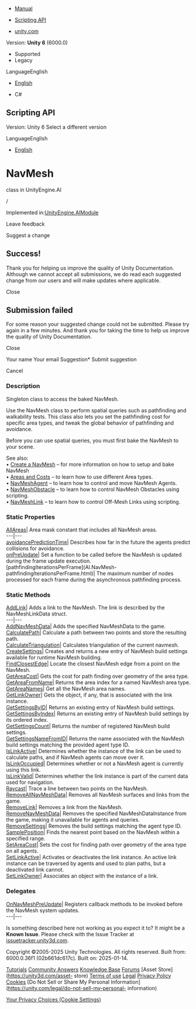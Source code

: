 [ ]()

  * [Manual](../Manual/index.html)
  * [Scripting API](../ScriptReference/index.html)

  * [unity.com](https://unity.com/)

Version: **Unity 6** (6000.0)

  * Supported
  * Legacy

LanguageEnglish

  * [English]()

  * C#

[ ](https://docs.unity3d.com)

## Scripting API

Version: Unity 6 Select a different version

LanguageEnglish

  * [English]()

# NavMesh

class in UnityEngine.AI

/

Implemented in:[UnityEngine.AIModule](UnityEngine.AIModule.html)

Leave feedback

Suggest a change

## Success!

Thank you for helping us improve the quality of Unity Documentation. Although
we cannot accept all submissions, we do read each suggested change from our
users and will make updates where applicable.

Close

## Submission failed

For some reason your suggested change could not be submitted. Please <a>try
again</a> in a few minutes. And thank you for taking the time to help us
improve the quality of Unity Documentation.

Close

Your name Your email Suggestion* Submit suggestion

Cancel

[ ]()

### Description

Singleton class to access the baked NavMesh.

Use the NavMesh class to perform spatial queries such as pathfinding and
walkability tests. This class also lets you set the pathfinding cost for
specific area types, and tweak the global behavior of pathfinding and
avoidance.  
  
Before you can use spatial queries, you must first bake the NavMesh to your
scene.  
  
See also:  
• [Create a
NavMesh](https://docs.unity3d.com/Packages/com.unity.ai.navigation@2.0/manual/CreateNavMesh.html)
– for more information on how to setup and bake NavMesh  
• [Areas and
Costs](https://docs.unity3d.com/Packages/com.unity.ai.navigation@2.0/manual/AreasAndCosts.html)
– to learn how to use different Area types.  
• [NavMeshAgent](AI.NavMeshAgent.html) – to learn how to control and move
NavMesh Agents.  
• [NavMeshObstacle](AI.NavMeshObstacle.html) – to learn how to control NavMesh
Obstacles using scripting.  
•
[NavMeshLink](https://docs.unity3d.com/Packages/com.unity.ai.navigation@2.0/api/Unity.AI.Navigation.NavMeshLink.html)
– to learn how to control Off-Mesh Links using scripting.  

### Static Properties

[AllAreas](AI.NavMesh.AllAreas.html)| Area mask constant that includes all
NavMesh areas.  
---|---  
[avoidancePredictionTime](AI.NavMesh-avoidancePredictionTime.html)| Describes
how far in the future the agents predict collisions for avoidance.  
[onPreUpdate](AI.NavMesh-onPreUpdate.html)| Set a function to be called before
the NavMesh is updated during the frame update execution.  
[pathfindingIterationsPerFrame](AI.NavMesh-
pathfindingIterationsPerFrame.html)| The maximum number of nodes processed for
each frame during the asynchronous pathfinding process.  
  
### Static Methods

[AddLink](AI.NavMesh.AddLink.html)| Adds a link to the NavMesh. The link is
described by the NavMeshLinkData struct.  
---|---  
[AddNavMeshData](AI.NavMesh.AddNavMeshData.html)| Adds the specified
NavMeshData to the game.  
[CalculatePath](AI.NavMesh.CalculatePath.html)| Calculate a path between two
points and store the resulting path.  
[CalculateTriangulation](AI.NavMesh.CalculateTriangulation.html)| Calculates
triangulation of the current navmesh.  
[CreateSettings](AI.NavMesh.CreateSettings.html)| Creates and returns a new
entry of NavMesh build settings available for runtime NavMesh building.  
[FindClosestEdge](AI.NavMesh.FindClosestEdge.html)| Locate the closest NavMesh
edge from a point on the NavMesh.  
[GetAreaCost](AI.NavMesh.GetAreaCost.html)| Gets the cost for path finding
over geometry of the area type.  
[GetAreaFromName](AI.NavMesh.GetAreaFromName.html)| Returns the area index for
a named NavMesh area type.  
[GetAreaNames](AI.NavMesh.GetAreaNames.html)| Get all the NavMesh area names.  
[GetLinkOwner](AI.NavMesh.GetLinkOwner.html)| Gets the object, if any, that is
associated with the link instance.  
[GetSettingsByID](AI.NavMesh.GetSettingsByID.html)| Returns an existing entry
of NavMesh build settings.  
[GetSettingsByIndex](AI.NavMesh.GetSettingsByIndex.html)| Returns an existing
entry of NavMesh build settings by its ordered index.  
[GetSettingsCount](AI.NavMesh.GetSettingsCount.html)| Returns the number of
registered NavMesh build settings.  
[GetSettingsNameFromID](AI.NavMesh.GetSettingsNameFromID.html)| Returns the
name associated with the NavMesh build settings matching the provided agent
type ID.  
[IsLinkActive](AI.NavMesh.IsLinkActive.html)| Determines whether the instance
of the link can be used to calculate paths, and if NavMesh agents can move
over it.  
[IsLinkOccupied](AI.NavMesh.IsLinkOccupied.html)| Determines whether or not a
NavMesh agent is currently using this link.  
[IsLinkValid](AI.NavMesh.IsLinkValid.html)| Determines whether the link
instance is part of the current data used for navigation.  
[Raycast](AI.NavMesh.Raycast.html)| Trace a line between two points on the
NavMesh.  
[RemoveAllNavMeshData](AI.NavMesh.RemoveAllNavMeshData.html)| Removes all
NavMesh surfaces and links from the game.  
[RemoveLink](AI.NavMesh.RemoveLink.html)| Removes a link from the NavMesh.  
[RemoveNavMeshData](AI.NavMesh.RemoveNavMeshData.html)| Removes the specified
NavMeshDataInstance from the game, making it unavailable for agents and
queries.  
[RemoveSettings](AI.NavMesh.RemoveSettings.html)| Removes the build settings
matching the agent type ID.  
[SamplePosition](AI.NavMesh.SamplePosition.html)| Finds the nearest point
based on the NavMesh within a specified range.  
[SetAreaCost](AI.NavMesh.SetAreaCost.html)| Sets the cost for finding path
over geometry of the area type on all agents.  
[SetLinkActive](AI.NavMesh.SetLinkActive.html)| Activates or deactivates the
link instance. An active link instance can be traversed by agents and used to
plan paths, but a deactivated link cannot.  
[SetLinkOwner](AI.NavMesh.SetLinkOwner.html)| Associates an object with the
instance of a link.  
  
### Delegates

[OnNavMeshPreUpdate](AI.NavMesh.OnNavMeshPreUpdate.html)| Registers callback
methods to be invoked before the NavMesh system updates.  
---|---  
  
Is something described here not working as you expect it to? It might be a
**Known Issue**. Please check with the Issue Tracker at
[issuetracker.unity3d.com](https://issuetracker.unity3d.com).

Copyright ©2005-2025 Unity Technologies. All rights reserved. Built from:
6000.0.36f1 (02b661dc617c). Built on: 2025-01-14.

[Tutorials](https://unity3d.com/learn) [Community
Answers](https://answers.unity3d.com) [Knowledge
Base](https://support.unity3d.com/hc/en-us)
[Forums](https://forum.unity3d.com) [Asset Store](https://unity3d.com/asset-
store) [Terms of use](https://docs.unity3d.com/Manual/TermsOfUse.html)
[Legal](https://unity.com/legal) [Privacy
Policy](https://unity.com/legal/privacy-policy)
[Cookies](https://unity.com/legal/cookie-policy) [Do Not Sell or Share My
Personal Information](https://unity.com/legal/do-not-sell-my-personal-
information)

[Your Privacy Choices (Cookie Settings)](javascript:void\(0\);)

